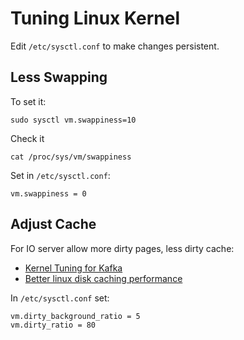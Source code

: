 # Tuning Linux Kernel

Edit `/etc/sysctl.conf` to make changes persistent.

## Less Swapping

To set it:

```
sudo sysctl vm.swappiness=10

```
Check it
```
cat /proc/sys/vm/swappiness
```

Set in `/etc/sysctl.conf`:

```
vm.swappiness = 0
```

## Adjust Cache

For IO server allow more dirty pages, less dirty cache:

* [Kernel Tuning for Kafka](https://youtu.be/7dkSze52i-o?t=1607)
* [Better linux disk caching
performance](https://lonesysadmin.net/2013/12/22/better-linux-disk-caching-performance-vm-dirty_ratio/)

In `/etc/sysctl.conf` set:
```
vm.dirty_background_ratio = 5
vm.dirty_ratio = 80
```
